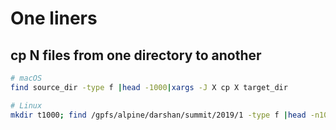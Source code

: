 # One liners

## cp N files from one directory to another

```sh
# macOS
find source_dir -type f |head -1000|xargs -J X cp X target_dir

# Linux
mkdir t1000; find /gpfs/alpine/darshan/summit/2019/1 -type f |head -n1000|xargs cp -t t1000
```
